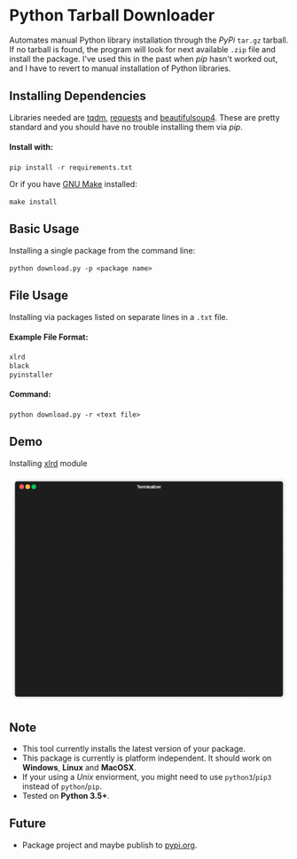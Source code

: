 # Python Tarball Downloader

Automates manual Python library installation through the *PyPi* `tar.gz` tarball. If no tarball is found, the program will look for next available `.zip` file and install the package. I've used this in the past when *pip* hasn't worked out, and I have to revert to manual installation of Python libraries. 

## Installing Dependencies

Libraries needed are [tqdm](https://pypi.org/project/tqdm/4.28.1/), [requests](https://pypi.org/project/requests/2.20.1/) and [beautifulsoup4](https://pypi.org/project/beautifulsoup4/4.6.3/). These are pretty standard and you should have no trouble installing them via *pip*. 

#### Install with:

`pip install -r requirements.txt`

Or if you have [GNU Make](https://www.gnu.org/software/make/) installed:

`make install`

## Basic Usage

Installing a single package from the command line:

`python download.py -p <package name>`

## File Usage

Installing via packages listed on separate lines in a `.txt` file. 

#### Example File Format:

```
xlrd
black
pyinstaller
```

#### Command:

`python download.py -r <text file>`

## Demo

Installing [xlrd](https://pypi.org/project/xlrd/) module 

![xlrd-example](demo.gif)

## Note
* This tool currently installs the latest version of your package.
* This package is currently is platform independent. It should work on **Windows**, **Linux** and **MacOSX**. 
* If your using a *Unix* enviorment, you might need to use `python3`/`pip3` instead of `python`/`pip`. 
* Tested on **Python 3.5+**.

## Future 
* Package project and maybe publish to [pypi.org](https://pypi.org/).